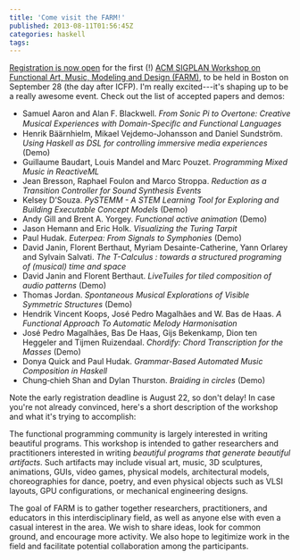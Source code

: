 ```yaml
---
title: 'Come visit the FARM!'
published: 2013-08-11T01:56:45Z
categories: haskell
tags: 
---
```


<a href="https://regmaster3.com/2013conf/ICFP13/register.php">Registration is now open</a> for the first (!) <a href="http://www.cis.upenn.edu/~byorgey/farm13/">ACM SIGPLAN Workshop on Functional Art, Music, Modeling and Design (FARM)</a>, to be held in Boston on September 28 (the day after ICFP).  I'm really excited---it's shaping up to be a really awesome event.   Check out the list of accepted papers and demos:

<ul>
<li>Samuel Aaron and Alan F. Blackwell. <em>From Sonic Pi to Overtone: Creative Musical Experiences with Domain-Speciﬁc and Functional Languages</em></li>
<li>Henrik Bäärnhielm, Mikael Vejdemo-Johansson and Daniel Sundström. <em>Using Haskell as DSL for controlling immersive media experiences</em> (Demo)</li>
<li>Guillaume Baudart, Louis Mandel and Marc Pouzet. <em>Programming Mixed Music in ReactiveML</em></li>
<li>Jean Bresson, Raphael Foulon and Marco Stroppa. <em>Reduction as a Transition Controller for Sound Synthesis Events</em></li>
<li>Kelsey D'Souza. <em>PySTEMM - A STEM Learning Tool for Exploring and Building Executable Concept Models</em> (Demo)</li>
<li>Andy Gill and Brent A. Yorgey. <em>Functional active animation</em> (Demo)</li>
<li>Jason Hemann and Eric Holk. <em>Visualizing the Turing Tarpit</em></li>
<li>Paul Hudak. <em>Euterpea: From Signals to Symphonies</em> (Demo)</li>
<li>David Janin, Florent Berthaut, Myriam Desainte-Catherine, Yann Orlarey and Sylvain Salvati. <em>The T-Calculus : towards a structured programing of (musical) time and space</em></li>
<li>David Janin and Florent Berthaut. <em>LiveTuiles for tiled composition of audio patterns</em> (Demo)</li>
<li>Thomas Jordan. <em>Spontaneous Musical Explorations of Visible Symmetric Structures</em> (Demo)</li>
<li>Hendrik Vincent Koops, José Pedro Magalhães and W. Bas de Haas. <em>A Functional Approach To Automatic Melody Harmonisation</em></li>
<li>José Pedro Magalhães, Bas De Haas, Gijs Bekenkamp, Dion ten Heggeler and Tijmen Ruizendaal. <em>Chordify: Chord Transcription for the Masses</em> (Demo)</li>
<li>Donya Quick and Paul Hudak. <em>Grammar-Based Automated Music Composition in Haskell</em></li>
<li>Chung‐chieh Shan and Dylan Thurston. <em>Braiding in circles</em> (Demo)</li>
</ul>

Note the early registration deadline is August 22, so don't delay!  In case you're not already convinced, here's a short description of the workshop and what it's trying to accomplish:

<p>The functional programming community is largely interested in writing beautiful programs. This workshop is intended to gather researchers and practitioners interested in writing <em>beautiful programs that generate beautiful artifacts</em>. Such artifacts may include visual art, music, 3D sculptures, animations, GUIs, video games, physical models, architectural models, choreographies for dance, poetry, and even physical objects such as VLSI layouts, GPU configurations, or mechanical engineering designs.</p>
<p>The goal of FARM is to gather together researchers, practitioners, and educators in this interdisciplinary field, as well as anyone else with even a casual interest in the area. We wish to share ideas, look for common ground, and encourage more activity. We also hope to legitimize work in the field and facilitate potential collaboration among the participants.</p>



